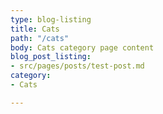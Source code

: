 ```yaml
---
type: blog-listing
title: Cats
path: "/cats"
body: Cats category page content
blog_post_listing:
- src/pages/posts/test-post.md
category:
- Cats

---
```

